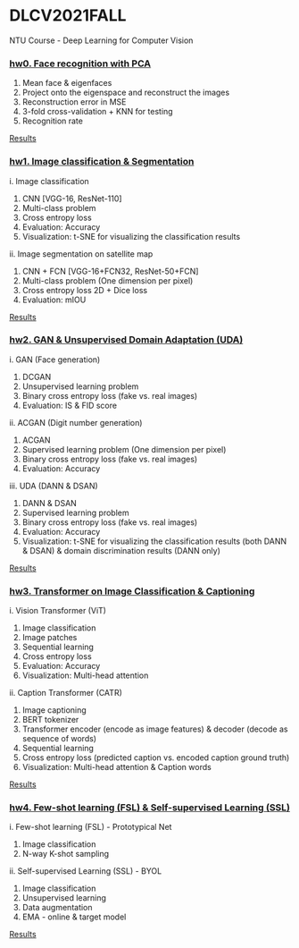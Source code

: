 # DLCV2021FALL
NTU Course - Deep Learning for Computer Vision

### [hw0. Face recognition with PCA](./hw0)

1. Mean face & eigenfaces
2. Project onto the eigenspace and reconstruct the images
3. Reconstruction error in MSE
4. 3-fold cross-validation + KNN for testing
5. Recognition rate

[Results](./hw0/report.pdf)

### [hw1. Image classification & Segmentation](./hw1)

i. Image classification
  1. CNN [VGG-16, ResNet-110]
  2. Multi-class problem 
  3. Cross entropy loss
  4. Evaluation: Accuracy
  5. Visualization: t-SNE for visualizing the classification results

ii. Image segmentation on satellite map
  1. CNN + FCN [VGG-16+FCN32, ResNet-50+FCN]
  2. Multi-class problem (One dimension per pixel)
  3. Cross entropy loss 2D + Dice loss
  4. Evaluation: mIOU

[Results](./hw1/hw1_d09921014.pdf)
 

### [hw2. GAN & Unsupervised Domain Adaptation (UDA)](./hw2)

i. GAN (Face generation)
  1. DCGAN
  2. Unsupervised learning problem 
  3. Binary cross entropy loss (fake vs. real images)
  4. Evaluation: IS & FID score

ii. ACGAN (Digit number generation)
  1. ACGAN
  2. Supervised learning problem (One dimension per pixel)
  3. Binary cross entropy loss (fake vs. real images)
  4. Evaluation: Accuracy

iii. UDA (DANN & DSAN)
  1. DANN & DSAN
  2. Supervised learning problem
  3. Binary cross entropy loss (fake vs. real images)
  4. Evaluation: Accuracy
  5. Visualization: t-SNE for visualizing the classification results (both DANN & DSAN) & domain discrimination results (DANN only)

[Results](./hw2/hw2_d09921014.pdf)

### [hw3. Transformer on Image Classification & Captioning](./hw3)

i. Vision Transformer (ViT)
  1. Image classification
  2. Image patches
  3. Sequential learning
  4. Cross entropy loss
  5. Evaluation: Accuracy
  6. Visualization: Multi-head attention

ii. Caption Transformer (CATR)
  1. Image captioning
  2. BERT tokenizer
  3. Transformer encoder (encode as image features) & decoder (decode as sequence of words)
  4. Sequential learning
  5. Cross entropy loss (predicted caption vs. encoded caption ground truth)
  6. Visualization: Multi-head attention & Caption words

[Results](./hw3/hw3_d09921014.pdf)

### [hw4. Few-shot learning (FSL) & Self-supervised Learning (SSL)](./hw4)

i. Few-shot learning (FSL) - Prototypical Net
  1. Image classification
  2. N-way K-shot sampling

ii. Self-supervised Learning (SSL) - BYOL
  1. Image classification
  2. Unsupervised learning
  3. Data augmentation
  4. EMA - online & target model

[Results](./hw4/hw4_d09921014.pdf)
